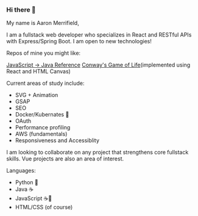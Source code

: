 ### Hi there 👋

<!--
**Aaroneld/Aaroneld** is a ✨ _special_ ✨ repository because its `README.md` (this file) appears on your GitHub profile.

Here are some ideas to get you started:

- 🔭 I’m currently working on ...
- 🌱 I’m currently learning ...
- 👯 I’m looking to collaborate on ...
- 🤔 I’m looking for help with ...
- 💬 Ask me about ...
- 📫 How to reach me: ...
- 😄 Pronouns: ...
- ⚡ Fun fact: ...
-->

My name is Aaron Merrifield,

I am a fullstack web developer who specializes in React and RESTful APIs with Express/Spring Boot. I am open to new technologies!

Repos of mine you might like:

[JavaScript -> Java Reference](https://github.com/Aaroneld/JavaReference)
[Conway's Game of Life](https://github.com/Aaroneld/ConwaysGameofLife)(implemented using React and HTML Canvas)

Current areas of study include:

- SVG + Animation
- GSAP
- SEO 
- Docker/Kubernates :whale: 
- OAuth 
- Performance profiling
- AWS (fundamentals) 
- Responsiveness and Accessiblity 

I am looking to collaborate on any project that strengthens core fullstack skills. Vue projects are also an area of interest. 

Languages:

- Python :snake:
- Java :coffee:
- JavaScript :coffee::page_with_curl:
- HTML/CSS (of course) 

